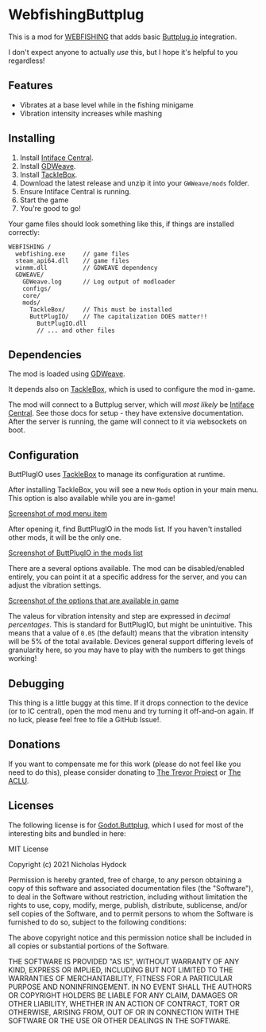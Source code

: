 # WebfishingButtplug

This is a mod for [WEBFISHING](https://store.steampowered.com/app/3146520/WEBFISHING/) that adds basic [Buttplug.io](https://buttplug.io/) integration.

I don't expect anyone to actually _use_ this, but I hope it's helpful to you regardless!

## Features

- Vibrates at a base level while in the fishing minigame
- Vibration intensity increases while mashing

## Installing

1. Install [Intiface Central](https://docs.intiface.com/docs/intiface-central/quickstart/).
1. Install [GDWeave](https://github.com/NotNite/GDWeave/tree/main).
1. Install [TackleBox](https://github.com/puppy-girl/TackleBox/).
1. Download the latest release and unzip it into your `GWWeave/mods` folder.
1. Ensure Intiface Central is running.
1. Start the game
1. You're good to go!

Your game files should look something like this, if things are installed correctly:

```
WEBFISHING /
  webfishing.exe     // game files
  steam_api64.dll    // game files
  winmm.dll          // GDWEAVE dependency
  GDWEAVE/
    GDWeave.log      // Log output of modloader
    configs/
    core/
    mods/
      TackleBox/     // This must be installed
      ButtPlugIO/    // The capitalization DOES matter!!
        ButtPlugIO.dll
        // ... and other files
```

## Dependencies

The mod is loaded using [GDWeave](https://github.com/NotNite/GDWeave/tree/main).

It depends also on [TackleBox](https://thunderstore.io/c/webfishing/p/PuppyGirl/TackleBox/), which is used to configure the mod in-game.

The mod will connect to a Buttplug server, which will _most likely_ be [Intiface Central](https://docs.intiface.com/docs/intiface-central/quickstart/).
See those docs for setup - they have extensive documentation. After the server is running, the game will connect to it via websockets on boot.

## Configuration

ButtPlugIO uses [TackleBox](https://thunderstore.io/c/webfishing/p/PuppyGirl/TackleBox/) to manage its configuration at runtime.

After installing TackleBox, you will see a new `Mods` option in your main menu. This option is also available while you are in-game!

[Screenshot of mod menu item](./assets/menu.png)

After opening it, find ButtPlugIO in the mods list. If you haven't installed other mods, it will be the only one.

[Screenshot of ButtPlugIO in the mods list](./assets/configure.png)

There are a several options available. The mod can be disabled/enabled entirely, you can point it at a specific address for the server, and you can adjust the vibration settings.

[Screenshot of the options that are available in game](./assets/configuration_options.png)

The valeus for vibration intensity and step are expressed in _decimal percentages_. This is standard for ButtPlugIO, but might be unintuitive. This means that a value of `0.05` (the default) means that the vibration intensity will be 5% of the total available. Devices general support differing levels of granularity here, so you may have to play with
the numbers to get things working!

## Debugging

This thing is a little buggy at this time. If it drops connection to the device (or to IC central), open the mod menu and try turning it off-and-on again.
If no luck, please feel free to file a GitHub Issue!.

## Donations

If you want to compensate me for this work (please do not feel like you need to do this), please consider donating to [The Trevor Project](https://give.thetrevorproject.org/give/63307/#!/donation/checkout) or [The ACLU](https://action.aclu.org/give/now).

## Licenses

The following license is for [Godot.Buttplug](https://github.com/erodozer/Godot.Buttplug), which I used for most of the interesting bits and bundled in here:

MIT License

Copyright (c) 2021 Nicholas Hydock

Permission is hereby granted, free of charge, to any person obtaining a copy
of this software and associated documentation files (the "Software"), to deal
in the Software without restriction, including without limitation the rights
to use, copy, modify, merge, publish, distribute, sublicense, and/or sell
copies of the Software, and to permit persons to whom the Software is
furnished to do so, subject to the following conditions:

The above copyright notice and this permission notice shall be included in all
copies or substantial portions of the Software.

THE SOFTWARE IS PROVIDED "AS IS", WITHOUT WARRANTY OF ANY KIND, EXPRESS OR
IMPLIED, INCLUDING BUT NOT LIMITED TO THE WARRANTIES OF MERCHANTABILITY,
FITNESS FOR A PARTICULAR PURPOSE AND NONINFRINGEMENT. IN NO EVENT SHALL THE
AUTHORS OR COPYRIGHT HOLDERS BE LIABLE FOR ANY CLAIM, DAMAGES OR OTHER
LIABILITY, WHETHER IN AN ACTION OF CONTRACT, TORT OR OTHERWISE, ARISING FROM,
OUT OF OR IN CONNECTION WITH THE SOFTWARE OR THE USE OR OTHER DEALINGS IN THE
SOFTWARE.